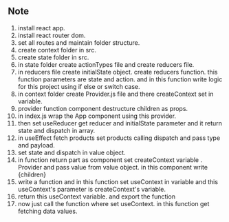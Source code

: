 ## Note
1. install react app.
2. install react router dom.
3. set all routes and maintain folder structure.
4. create context folder in src.
5. create state folder in src.
6. in state folder create actionTypes file and create reducers file.
7. in reducers file create initialState object. create reducers function. this function parameters are state and action. and in this function write logic for this project using if else or switch case.
8. in context folder create Provider.js file and there createContext set in variable.
9. provider function component destructure children as props.
10. in index.js wrap the App component using this provider.
11. then set useReducer get reducer and initialState parameter and it return state and dispatch in array.
12. in useEffect fetch products set products calling dispatch and pass type and payload.
13. set state and dispatch in value object.
14. in function return part as component set createContext variable . Provider and pass value from value object. in this component write {children}
15. write a function and in this function set useContext in variable and this useContext's parameter is createContext's variable. 
16. return this useContext variable. and export the function
17. now just call the function where set useContext. in this function get fetching data values.
